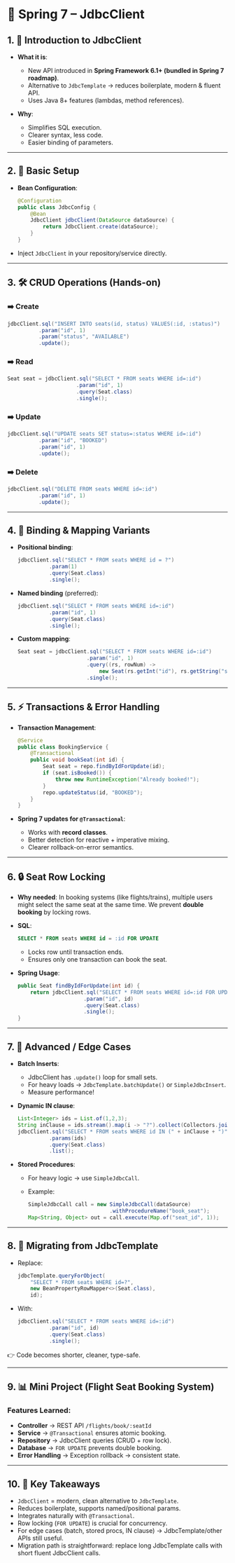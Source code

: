 # 📘 Spring 7 – JdbcClient


## 1. 🚀 Introduction to JdbcClient

* **What it is**:

  * New API introduced in **Spring Framework 6.1+ (bundled in Spring 7 roadmap)**.
  * Alternative to `JdbcTemplate` → reduces boilerplate, modern & fluent API.
  * Uses Java 8+ features (lambdas, method references).

* **Why**:

  * Simplifies SQL execution.
  * Clearer syntax, less code.
  * Easier binding of parameters.

---

## 2. 🔑 Basic Setup

* **Bean Configuration**:

  ```java
  @Configuration
  public class JdbcConfig {
      @Bean
      JdbcClient jdbcClient(DataSource dataSource) {
          return JdbcClient.create(dataSource);
      }
  }
  ```
* Inject `JdbcClient` in your repository/service directly.

---

## 3. 🛠️ CRUD Operations (Hands-on)

### ➡️ Create

```java
jdbcClient.sql("INSERT INTO seats(id, status) VALUES(:id, :status)")
          .param("id", 1)
          .param("status", "AVAILABLE")
          .update();
```

### ➡️ Read

```java
Seat seat = jdbcClient.sql("SELECT * FROM seats WHERE id=:id")
                      .param("id", 1)
                      .query(Seat.class)
                      .single();
```

### ➡️ Update

```java
jdbcClient.sql("UPDATE seats SET status=:status WHERE id=:id")
          .param("id", "BOOKED")
          .param("id", 1)
          .update();
```

### ➡️ Delete

```java
jdbcClient.sql("DELETE FROM seats WHERE id=:id")
          .param("id", 1)
          .update();
```

---

## 4. 🔄 Binding & Mapping Variants

* **Positional binding**:

  ```java
  jdbcClient.sql("SELECT * FROM seats WHERE id = ?")
            .param(1)
            .query(Seat.class)
            .single();
  ```
* **Named binding** (preferred):

  ```java
  jdbcClient.sql("SELECT * FROM seats WHERE id=:id")
            .param("id", 1)
            .query(Seat.class)
            .single();
  ```
* **Custom mapping**:

  ```java
  Seat seat = jdbcClient.sql("SELECT * FROM seats WHERE id=:id")
                        .param("id", 1)
                        .query((rs, rowNum) ->
                            new Seat(rs.getInt("id"), rs.getString("status")))
                        .single();
  ```

---

## 5. ⚡ Transactions & Error Handling

* **Transaction Management**:

  ```java
  @Service
  public class BookingService {
      @Transactional
      public void bookSeat(int id) {
          Seat seat = repo.findByIdForUpdate(id);
          if (seat.isBooked()) {
              throw new RuntimeException("Already booked!");
          }
          repo.updateStatus(id, "BOOKED");
      }
  }
  ```

* **Spring 7 updates for `@Transactional`**:

  * Works with **record classes**.
  * Better detection for reactive + imperative mixing.
  * Clearer rollback-on-error semantics.

---

## 6. 🔒 Seat Row Locking

* **Why needed**:
  In booking systems (like flights/trains), multiple users might select the same seat at the same time.
  We prevent **double booking** by locking rows.

* **SQL**:

  ```sql
  SELECT * FROM seats WHERE id = :id FOR UPDATE
  ```

  * Locks row until transaction ends.
  * Ensures only one transaction can book the seat.

* **Spring Usage**:

  ```java
  public Seat findByIdForUpdate(int id) {
      return jdbcClient.sql("SELECT * FROM seats WHERE id=:id FOR UPDATE")
                       .param("id", id)
                       .query(Seat.class)
                       .single();
  }
  ```

---

## 7. 🎯 Advanced / Edge Cases

* **Batch Inserts**:

  * JdbcClient has `.update()` loop for small sets.
  * For heavy loads → `JdbcTemplate.batchUpdate()` or `SimpleJdbcInsert`.
  * Measure performance!

* **Dynamic IN clause**:

  ```java
  List<Integer> ids = List.of(1,2,3);
  String inClause = ids.stream().map(i -> "?").collect(Collectors.joining(","));
  jdbcClient.sql("SELECT * FROM seats WHERE id IN (" + inClause + ")")
            .params(ids)
            .query(Seat.class)
            .list();
  ```

* **Stored Procedures**:

  * For heavy logic → use `SimpleJdbcCall`.
  * Example:

    ```java
    SimpleJdbcCall call = new SimpleJdbcCall(dataSource)
                              .withProcedureName("book_seat");
    Map<String, Object> out = call.execute(Map.of("seat_id", 1));
    ```

---

## 8. 🔄 Migrating from JdbcTemplate

* Replace:

  ```java
  jdbcTemplate.queryForObject(
      "SELECT * FROM seats WHERE id=?",
      new BeanPropertyRowMapper<>(Seat.class),
      id);
  ```
* With:

  ```java
  jdbcClient.sql("SELECT * FROM seats WHERE id=:id")
            .param("id", id)
            .query(Seat.class)
            .single();
  ```

👉 Code becomes shorter, cleaner, type-safe.

---

## 9. 📊 Mini Project (Flight Seat Booking System)

### Features Learned:

* **Controller** → REST API `/flights/book/:seatId`
* **Service** → `@Transactional` ensures atomic booking.
* **Repository** → JdbcClient queries (CRUD + row lock).
* **Database** → `FOR UPDATE` prevents double booking.
* **Error Handling** → Exception rollback → consistent state.

---

## 10. 📝 Key Takeaways

* `JdbcClient` = modern, clean alternative to `JdbcTemplate`.
* Reduces boilerplate, supports named/positional params.
* Integrates naturally with `@Transactional`.
* Row locking (`FOR UPDATE`) is crucial for concurrency.
* For edge cases (batch, stored procs, IN clause) → JdbcTemplate/other APIs still useful.
* Migration path is straightforward: replace long JdbcTemplate calls with short fluent JdbcClient calls.
